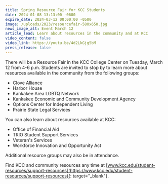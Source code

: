```yaml
---
title: Spring Resource Fair for KCC Students
date: 2024-01-08 13:13:00 -0600
expire_date: 2024-03-12 00:00:00 -0500
image: /uploads/2023/resourcefair-580x650.jpg
news_image_alt: Event March 12
article_lead: Learn about resources in the community and at KCC
video_content: false
video_link: https://youtu.be/4d2LkGjg5bM
press_release: false
---
```

There will be a Resource Fair in the KCC College Center on Tuesday, March 12 from 4-6 p.m. Students are invited to stop by to learn more about resources available in the community from the following groups:

* Clove Alliance
* Harbor House
* Kankakee Area LGBTQ Network
* Kankakee Economic and Community Development Agency
* Options Center for Independent Living
* Prairie State Legal Services

You can also learn about resources available at KCC:

* Office of Financial Aid
* TRIO Student Support Services
* Veteran's Services
* Workforce Innovation and Opportunity Act

Additional resource groups may also be in attendance.

Find KCC and community resources any time at&nbsp;[www.kcc.edu/student-resources/support-resources](https://www.kcc.edu/student-resources/support-resources){: target="_blank"}.